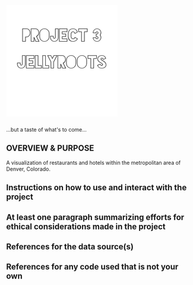 ![Header Image](Images/p3jr.png "Title Tile")
=============================

...but a taste of what's to come...

OVERVIEW & PURPOSE
- 
A visualization of restaurants and hotels within the metropolitan area of Denver, Colorado.
  
Instructions on how to use and interact with the project
-
  
At least one paragraph summarizing efforts for ethical considerations made in the project
-
  
References for the data source(s)
-
  
References for any code used that is not your own
-
